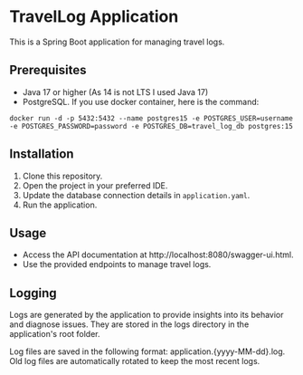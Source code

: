 # TravelLog Application

This is a Spring Boot application for managing travel logs.

## Prerequisites
- Java 17 or higher (As 14 is not LTS I used Java 17)
- PostgreSQL.
    If you use docker container, here is the command: 
````
docker run -d -p 5432:5432 --name postgres15 -e POSTGRES_USER=username -e POSTGRES_PASSWORD=password -e POSTGRES_DB=travel_log_db postgres:15
````

## Installation
1. Clone this repository.
2. Open the project in your preferred IDE.
3. Update the database connection details in `application.yaml`.
4. Run the application.

## Usage
- Access the API documentation at http://localhost:8080/swagger-ui.html.
- Use the provided endpoints to manage travel logs.

## Logging
Logs are generated by the application to provide insights into its behavior and diagnose issues. They are stored in the logs directory in the application's root folder.


Log files are saved in the following format: application.{yyyy-MM-dd}.log. Old log files are automatically rotated to keep the most recent logs.